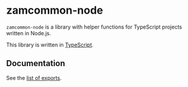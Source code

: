 # zamcommon-node

`zamcommon-node` is a library with helper functions for TypeScript projects written in Node.js.

This library is written in [TypeScript](https://www.typescriptlang.org/).

## Documentation

See the [list of exports](https://github.com/Zamiell/zamcommon-node/blob/main/src/index.ts).
